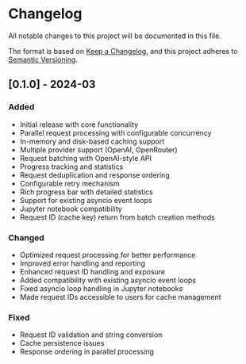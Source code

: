 # Changelog

All notable changes to this project will be documented in this file.

The format is based on [Keep a Changelog](https://keepachangelog.com/en/1.0.0/),
and this project adheres to [Semantic Versioning](https://semver.org/spec/v2.0.0.html).

## [0.1.0] - 2024-03

### Added
- Initial release with core functionality
- Parallel request processing with configurable concurrency
- In-memory and disk-based caching support
- Multiple provider support (OpenAI, OpenRouter)
- Request batching with OpenAI-style API
- Progress tracking and statistics
- Request deduplication and response ordering
- Configurable retry mechanism
- Rich progress bar with detailed statistics
- Support for existing asyncio event loops
- Jupyter notebook compatibility
- Request ID (cache key) return from batch creation methods

### Changed
- Optimized request processing for better performance
- Improved error handling and reporting
- Enhanced request ID handling and exposure
- Added compatibility with existing asyncio event loops
- Fixed asyncio loop handling in Jupyter notebooks
- Made request IDs accessible to users for cache management

### Fixed
- Request ID validation and string conversion
- Cache persistence issues
- Response ordering in parallel processing 